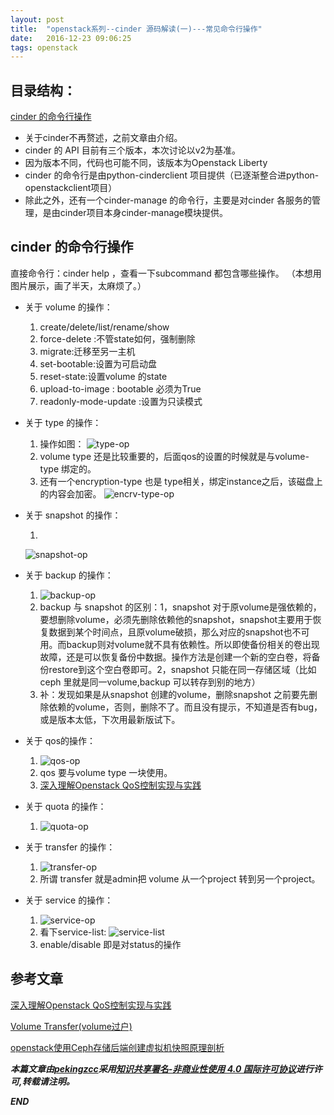 ```yaml
---
layout: post
title:  "openstack系列--cinder 源码解读(一)---常见命令行操作"
date:   2016-12-23 09:06:25
tags: openstack
---
```


## 目录结构：

[cinder 的命令行操作](#A)




- 关于cinder不再赘述，之前文章由介绍。
- cinder 的 API 目前有三个版本，本次讨论以v2为基准。
- 因为版本不同，代码也可能不同，该版本为Openstack Liberty
- cinder 的命令行是由python-cinderclient 项目提供（已逐渐整合进python-openstackclient项目）
- 除此之外，还有一个cinder-manage 的命令行，主要是对cinder 各服务的管理，是由cinder项目本身cinder-manage模块提供。


<a name="A"></a>

## cinder 的命令行操作

直接命令行：cinder help ，查看一下subcommand 都包含哪些操作。
（本想用图片展示，画了半天，太麻烦了。）

- 关于 volume 的操作：
    1. create/delete/list/rename/show
    2. force-delete :不管state如何，强制删除
    3. migrate:迁移至另一主机
    4. set-bootable:设置为可启动盘
    5. reset-state:设置volume 的state
    6. upload-to-image : bootable 必须为True
    7. readonly-mode-update :设置为只读模式

- 关于 type 的操作：

    1. 操作如图： 
    ![type-op](https://raw.githubusercontent.com/zhangchenchen/zhangchenchen.github.io/hexo/images/2016-12-23-cinder-volume-type-op.png) 
    2. volume type 还是比较重要的，后面qos的设置的时候就是与volume-type 绑定的。
    3. 还有一个encryption-type 也是 type相关，绑定instance之后，该磁盘上的内容会加密。
    ![encrv-type-op](https://raw.githubusercontent.com/zhangchenchen/zhangchenchen.github.io/hexo/images/2016-12-23-encry-type-op.png)

- 关于 snapshot 的操作：

    1. 
    ![snapshot-op](https://raw.githubusercontent.com/zhangchenchen/zhangchenchen.github.io/hexo/images/2016-12-23-cinder-snapshot-op.png)

- 关于 backup 的操作：
    1. ![backup-op](https://raw.githubusercontent.com/zhangchenchen/zhangchenchen.github.io/hexo/images/2016-12-23-cinder-backup-op.png)
    2. backup 与 snapshot 的区别：1，snapshot 对于原volume是强依赖的，要想删除volume，必须先删除依赖他的snapshot，snapshot主要用于恢复数据到某个时间点，且原volume破损，那么对应的snapshot也不可用。而backup则对volume就不具有依赖性。所以即使备份相关的卷出现故障，还是可以恢复备份中数据。操作方法是创建一个新的空白卷，将备份restore到这个空白卷即可。2，snapshot 只能在同一存储区域（比如 ceph 里就是同一volume,backup 可以转存到别的地方）
    3. 补：发现如果是从snapshot 创建的volume，删除snapshot 之前要先删除依赖的volume，否则，删除不了。而且没有提示，不知道是否有bug，或是版本太低，下次用最新版试下。

- 关于 qos的操作：

    1. ![qos-op](https://raw.githubusercontent.com/zhangchenchen/zhangchenchen.github.io/hexo/images/2016-12-23-qos-op.png)
    2. qos 要与volume type 一块使用。
    3. [深入理解Openstack QoS控制实现与实践](http://int32bit.me/2016/07/16/%E6%B7%B1%E5%85%A5%E7%90%86%E8%A7%A3Openstack-QoS%E6%8E%A7%E5%88%B6%E5%AE%9E%E7%8E%B0%E4%B8%8E%E5%AE%9E%E8%B7%B5/)

- 关于 quota 的操作：
    1. ![quota-op](https://raw.githubusercontent.com/zhangchenchen/zhangchenchen.github.io/hexo/images/2016-12-23-quota-op.png)

- 关于 transfer 的操作：
    1. ![transfer-op](https://raw.githubusercontent.com/zhangchenchen/zhangchenchen.github.io/hexo/images/2016-12-23-transfer-op.png)
    2. 所谓 transfer 就是admin把 volume  从一个project 转到另一个project。

- 关于 service 的操作：
    1. ![service-op](https://raw.githubusercontent.com/zhangchenchen/zhangchenchen.github.io/hexo/images/2016-12-23-volume-service-op.png)
    2. 看下service-list:
    ![service-list](https://raw.githubusercontent.com/zhangchenchen/zhangchenchen.github.io/hexo/images/2016-12-28-cinder-service-list.png)
    3. enable/disable 即是对status的操作





## 参考文章

[深入理解Openstack QoS控制实现与实践](http://int32bit.me/2016/07/16/%E6%B7%B1%E5%85%A5%E7%90%86%E8%A7%A3Openstack-QoS%E6%8E%A7%E5%88%B6%E5%AE%9E%E7%8E%B0%E4%B8%8E%E5%AE%9E%E8%B7%B5/)

[Volume Transfer(volume过户)](http://www.jianshu.com/p/fd432c29f277)

[openstack使用Ceph存储后端创建虚拟机快照原理剖析](http://int32bit.me/2016/10/25/Openstack%E4%BD%BF%E7%94%A8Ceph%E5%AD%98%E5%82%A8%E5%90%8E%E7%AB%AF%E5%88%9B%E5%BB%BA%E8%99%9A%E6%8B%9F%E6%9C%BA%E5%BF%AB%E7%85%A7%E5%8E%9F%E7%90%86%E5%89%96%E6%9E%90/)



***本篇文章由[pekingzcc](https://zhangchenchen.github.io/)采用[知识共享署名-非商业性使用 4.0 国际许可协议](https://creativecommons.org/licenses/by-nc-sa/4.0/)进行许可,转载请注明。***


 ***END***

